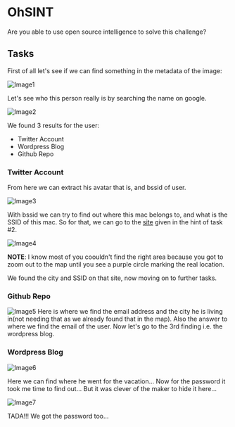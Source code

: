 # OhSINT
Are you able to use open source intelligence to solve this challenge?
## Tasks

First of all let's see if we can find something in the metadata of the image:

![Image1](https://github.com/iParamjotSingh/WriteUps/blob/master/TryHackMe/Challenges/OhSINT/1.png)

Let's see who this person really is by searching the name on google.

![Image2](https://github.com/iParamjotSingh/WriteUps/blob/master/TryHackMe/Challenges/OhSINT/2.png)

We found 3 results for the user:
- Twitter Account
- Wordpress Blog
- Github Repo

### Twitter Account
From here we can extract his avatar that is, and bssid of user. 

![Image3](https://github.com/iParamjotSingh/WriteUps/blob/master/TryHackMe/Challenges/OhSINT/3.png)

With bssid we can try to find out where this mac belongs to, and what is the SSID of this mac. So for that, we can go to the [site](https://wigle.net/) given in the hint of task #2.

![Image4](https://github.com/iParamjotSingh/WriteUps/blob/master/TryHackMe/Challenges/OhSINT/4.png)

__NOTE__: I know most of you coouldn't find the right area because you got to zoom out to the map until you see a purple circle marking the real location.

We found the city and SSID on that site, now moving on to further tasks.

### Github Repo

![Image5](https://github.com/iParamjotSingh/WriteUps/blob/master/TryHackMe/Challenges/OhSINT/5.png)
Here is where we find the email address and the city he is living in(not needing that as we already found that in the map). Also the answer to where we find the email of the user. Now let's go to the 3rd finding i.e. the wordpress blog.

### Wordpress Blog

![Image6](https://github.com/iParamjotSingh/WriteUps/blob/master/TryHackMe/Challenges/OhSINT/6.png)

Here we can find where he went for the vacation... Now for the password it took me time to find out... But it was clever of the maker to hide it here...

![Image7](https://github.com/iParamjotSingh/WriteUps/blob/master/TryHackMe/Challenges/OhSINT/7.png)

TADA!!! We got the password too...
